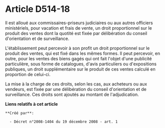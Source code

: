 # Article D514-18

Il est alloué aux commissaires-priseurs judiciaires ou aux autres officiers ministériels, pour vacation et frais de vente, un
droit proportionnel sur le produit des ventes dont la quotité est fixée par délibération du conseil d'orientation et de
surveillance.

L'établissement peut percevoir à son profit un droit proportionnel sur le produit des ventes, qui est fixé dans les mêmes
formes. Il peut percevoir, en outre, pour les ventes des biens gagés qui ont fait l'objet d'une publicité particulière, sous
forme de catalogues, d'avis particuliers ou d'expositions publiques, un droit supplémentaire sur le produit de ces ventes
calculé en proportion de celui-ci.

La mise à la charge de ces droits, selon les cas, aux acheteurs ou aux vendeurs, est fixée par une délibération du conseil
d'orientation et de surveillance. Ces droits sont ajoutés au montant de l'adjudication.

**Liens relatifs à cet article**

	**Créé par**:

	  - Décret n°2008-1404 du 19 décembre 2008 - art. 1
